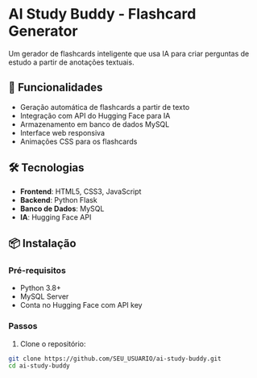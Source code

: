 # AI Study Buddy - Flashcard Generator

Um gerador de flashcards inteligente que usa IA para criar perguntas de estudo a partir de anotações textuais.

## 🚀 Funcionalidades

- Geração automática de flashcards a partir de texto
- Integração com API do Hugging Face para IA
- Armazenamento em banco de dados MySQL
- Interface web responsiva
- Animações CSS para os flashcards

## 🛠️ Tecnologias

- **Frontend**: HTML5, CSS3, JavaScript
- **Backend**: Python Flask
- **Banco de Dados**: MySQL
- **IA**: Hugging Face API

## 📦 Instalação

### Pré-requisitos

- Python 3.8+
- MySQL Server
- Conta no Hugging Face com API key

### Passos

1. Clone o repositório:
```bash
git clone https://github.com/SEU_USUARIO/ai-study-buddy.git
cd ai-study-buddy
